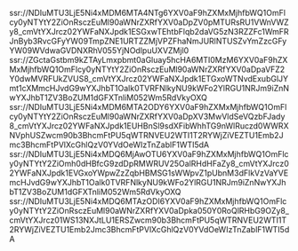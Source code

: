 ssr://NDIuMTU3LjE5Ni4xMDM6MTA4NTg6YXV0aF9hZXMxMjhfbWQ1OmFlcy0yNTYtY2ZiOnRsczEuMl90aWNrZXRfYXV0aDpZV0pMTURsRU1VWnVWZy8_cmVtYXJrcz02YWFaNXJpdk1ESGxwTEhtbFlqb2daVG5zN3RZZFc1WmFRJnByb3RvcGFyYW09TmpZNE1URTZZMjVPZFhaNmJURlNTUSZvYmZzcGFyYW09WVdwaGVDNXRhV055YjNOdlpuUXVZMjl0
ssr://ZGctaGstbm9kZTAyLmxpbmt0aGluay5hcHA6MTI0MzM6YXV0aF9hZXMxMjhfbWQ1OmFlcy0yNTYtY2ZiOnRsczEuMl90aWNrZXRfYXV0aDpaVFZ2Y0dwMVRFUkZVUS8_cmVtYXJrcz02YWFaNXJpdk1ETGxoWTNvdExubGlJYmt1cXMmcHJvdG9wYXJhbT1Oalk0TVRFNlkyNU9kWFo2YlRGU1NRJm9iZnNwYXJhbT1ZV3BoZUM1dGFXTnliM052Wm5RdVkyOXQ
ssr://NDIuMTU3LjE5Ni4xMDM6MTA2ODY6YXV0aF9hZXMxMjhfbWQ1OmFlcy0yNTYtY2ZiOnRsczEuMl90aWNrZXRfYXV0aDpXV3MwVldSeVQzbFJady8_cmVtYXJrcz02YWFaNXJpdk1EUHBnSl9sdXFibWhhTG9nWlRuczd0WWRXNVphUSZwcm90b3BhcmFtPU5qWTRNVEU2WTI1T2RYWjZiVEZTU1Emb2Jmc3BhcmFtPVlXcGhlQzV0YVdOeWIzTnZablF1WTI5dA
ssr://NDIuMTU3LjE5Ni4xMDQ6MjAwOTU6YXV0aF9hZXMxMjhfbWQ1OmFlcy0yNTYtY2ZiOmh0dHBfcG9zdDpRMWRUV25OalRHdHFaZy8_cmVtYXJrcz02YWFaNXJpdk1EVGxoYWpwZzZqbHBMSG1sWWpvZ1pUbnM3dFlkVzVaYVEmcHJvdG9wYXJhbT1Oalk0TVRFNlkyNU9kWFo2YlRGU1NRJm9iZnNwYXJhbT1ZV3BoZUM1dGFXTnliM052Wm5RdVkyOXQ
ssr://NDIuMTU3LjE5Ni4xMDQ6MTAzODI6YXV0aF9hZXMxMjhfbWQ1OmFlcy0yNTYtY2ZiOnRsczEuMl90aWNrZXRfYXV0aDpka050Y0RoQlRHbG9OZy8_cmVtYXJrcz01WS13NXJtLU1ERSZwcm90b3BhcmFtPU5qWTRNVEU2WTI1T2RYWjZiVEZTU1Emb2Jmc3BhcmFtPVlXcGhlQzV0YVdOeWIzTnZablF1WTI5dA
